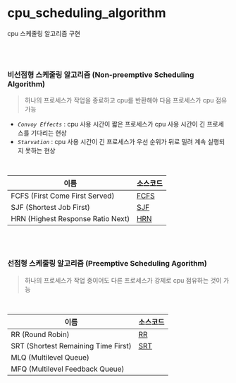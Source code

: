 # cpu_scheduling_algorithm

cpu 스케줄링 알고리즘 구현

<br><br>

### 비선점형 스케줄링 알고리즘 (Non-preemptive Scheduling Algorithm)
> 하나의 프로세스가 작업을 종료하고 cpu를 반환해야 다음 프로세스가 cpu 점유 가능
- *`Convoy Effects`* : cpu 사용 시간이 짧은 프로세스가 cpu 사용 시간이 긴 프로세스를 기다리는 현상
- *`Starvation`* : cpu 사용 시간이 긴 프로세스가 우선 순위가 뒤로 밀려 계속 실행되지 못하는 현상

<br>

| 이름 | 소스코드 |
|---|---|
| FCFS (First Come First Served) | [FCFS](./nonpreemptive/FCFS.cc) |
| SJF (Shortest Job First) | [SJF](./nonpreemptive/SJF.cc) |
| HRN (Highest Response Ratio Next) | [HRN](./nonpreemptive/HRN.cc) |

<br><br>

### 선점형 스케줄링 알고리즘 (Preemptive Scheduling Agorithm)
> 하나의 프로세스가 작업 중이어도 다른 프로세스가 강제로 cpu 점유하는 것이 가능

<br>

| 이름 | 소스코드 |
|---|---|
| RR (Round Robin) | [RR](./preemptive/RR.cc) |
| SRT (Shortest Remaining Time First) | [SRT](./preemptive/SRT.cc) |
| MLQ (Multilevel Queue) | |
| MFQ (Multilevel Feedback Queue) | |
